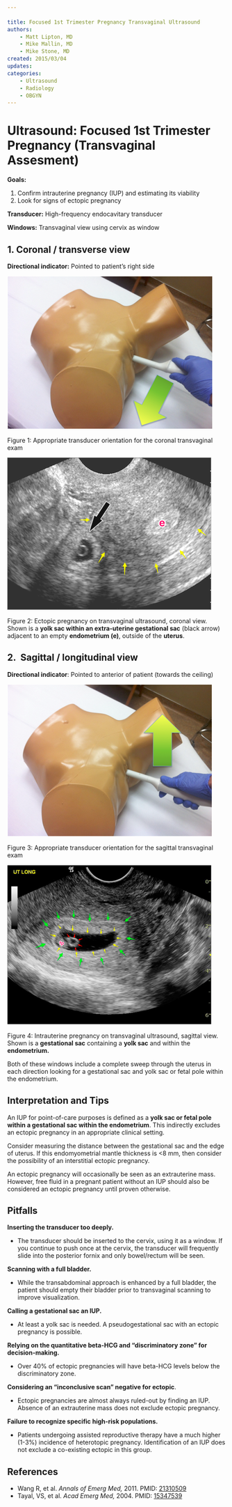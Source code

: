 ```yaml
---

title: Focused 1st Trimester Pregnancy Transvaginal Ultrasound
authors:
    - Matt Lipton, MD
    - Mike Mallin, MD
    - Mike Stone, MD
created: 2015/03/04
updates:
categories:
    - Ultrasound
    - Radiology
    - OBGYN
---
```


# Ultrasound: Focused 1st Trimester Pregnancy (Transvaginal Assesment)

**Goals:**

1. Confirm intrauterine pregnancy (IUP) and estimating its viability
2. Look for signs of ectopic pregnancy

**Transducer:** High-frequency endocavitary transducer

**Windows:** Transvaginal view using cervix as window

## 1. Coronal / transverse view

**Directional indicator:** Pointed to patient’s right side

![Appropriate transducer orientation for the coronal transvaginal exam](image-1.png)

Figure 1: Appropriate transducer orientation for the coronal transvaginal exam

![Ectopic pregnancy on transvaginal ultrasound, coronal view. Shown is a yolk sac within an extra-uterine gestational sac (black arrow) adjacent to an empty endometrium, outside of the uterus](image-2.png)

Figure 2: Ectopic pregnancy on transvaginal ultrasound, coronal view. Shown is a **yolk sac within an extra-uterine gestational sac** (black arrow) adjacent to an empty **endometrium (e)**, outside of the **uterus**.

## 2.  Sagittal / longitudinal view

**Directional indicator**: Pointed to anterior of patient (towards the ceiling)

![Appropriate transducer orientation for the sagittal transvaginal exam](image-3.png)

Figure 3: Appropriate transducer orientation for the sagittal transvaginal exam

![Intrauterine pregnancy on transvaginal ultrasound, sagittal view. Shown is a gestational sac containing a yolk sac and within the endometrium](image-4.png)

Figure 4: Intrauterine pregnancy on transvaginal ultrasound, sagittal view. Shown is a **gestational sac** containing a **yolk sac** and within the **endometrium.**

Both of these windows include a complete sweep through the uterus in each direction looking for a gestational sac and yolk sac or fetal pole within the endometrium.

## Interpretation and Tips

An IUP for point-of-care purposes is defined as a **yolk sac or fetal pole within a gestational sac within the endometrium**. This indirectly excludes an ectopic pregnancy in an appropriate clinical setting.

Consider measuring the distance between the gestational sac and the edge of uterus. If this endomyometrial mantle thickness is &lt;8 mm, then consider the possibility of an interstitial ectopic pregnancy.

An ectopic pregnancy will occasionally be seen as an extrauterine mass. However, free fluid in a pregnant patient without an IUP should also be considered an ectopic pregnancy until proven otherwise.

## Pitfalls

**Inserting the transducer too deeply.** 

- The transducer should be inserted to the cervix, using it as a window. If you continue to push once at the cervix, the transducer will frequently slide into the posterior fornix and only bowel/rectum will be seen.

**Scanning with a full bladder.** 

- While the transabdominal approach is enhanced by a full bladder, the patient should empty their bladder prior to transvaginal scanning to improve visualization.

**Calling a gestational sac an IUP.** 

- At least a yolk sac is needed. A pseudogestational sac with an ectopic pregnancy is possible.

**Relying on the quantitative beta-HCG and “discriminatory zone” for decision-making.** 

- Over 40% of ectopic pregnancies will have beta-HCG levels below the discriminatory zone.

**Considering an “inconclusive scan” negative for ectopic**. 

- Ectopic pregnancies are almost always ruled-out by finding an IUP. Absence of an extrauterine mass does not exclude ectopic pregnancy.

**Failure to recognize specific high-risk populations.** 

- Patients undergoing assisted reproductive therapy have a much higher (1-3%) incidence of heterotopic pregnancy. Identification of an IUP does not exclude a co-existing ectopic in this group.

## References

- Wang R, et al. _Annals of Emerg Med,_ 2011. PMID: [21310509](http://www.ncbi.nlm.nih.gov/pubmed/?term=Use+of+a+%CE%B2-hCG+discriminatory+zone+with+bedside+pelvic+ultrasonography.)
- Tayal, VS, et al. _Acad Emerg Med,_ 2004. PMID: [15347539](http://www.ncbi.nlm.nih.gov/pubmed/15347539)
